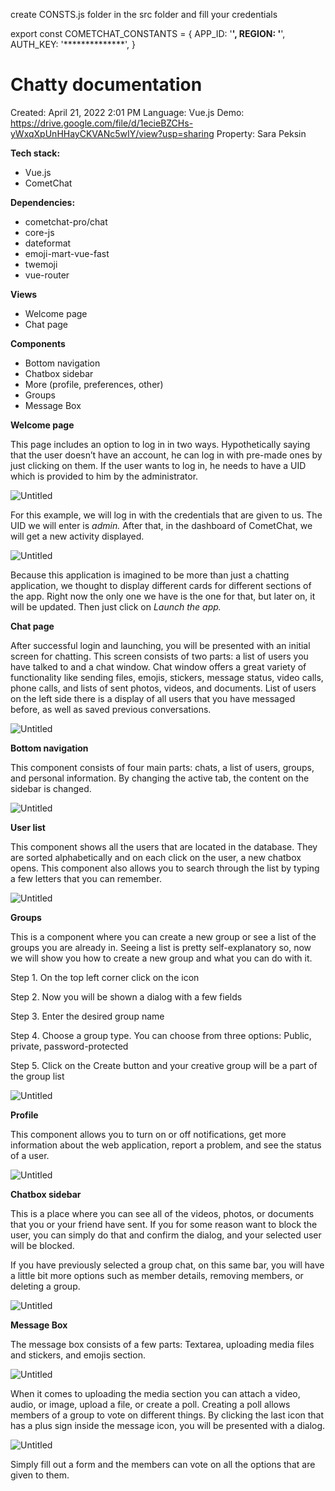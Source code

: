 create CONSTS.js folder in the src folder and fill your credentials

export const COMETCHAT_CONSTANTS = {
  APP_ID: '**************',
  REGION: '**************',
  AUTH_KEY: '**************',
}

# Chatty documentation

Created: April 21, 2022 2:01 PM
Language: Vue.js
Demo: https://drive.google.com/file/d/1ecieBZCHs-yWxqXpUnHHayCKVANc5wIY/view?usp=sharing
Property: Sara Peksin

**Tech stack:**

- Vue.js
- CometChat

**Dependencies:**

- cometchat-pro/chat
- core-js
- dateformat
- emoji-mart-vue-fast
- twemoji
- vue-router

**Views**

- Welcome page
- Chat page

**Components**

- Bottom navigation
- Chatbox sidebar
- More (profile, preferences, other)
- Groups
- Message Box

**Welcome page**

This page includes an option to log in in two ways. Hypothetically saying that the user doesn’t have an account, he can log in with pre-made ones by just clicking on them. If the user wants to log in, he needs to have a UID which is provided to him by the administrator. 

![Untitled](Chatty%20documentation%20c59a73ba53fc41cfbb4d818435128df4/Untitled.png)

For this example, we will log in with the credentials that are given to us.  The UID we will enter is *admin.* After that, in the dashboard of CometChat, we will get a new activity displayed.

![Untitled](Chatty%20documentation%20c59a73ba53fc41cfbb4d818435128df4/Untitled%201.png)

Because this application is imagined to be more than just a chatting application, we thought to display different cards for different sections of the app. Right now the only one we have is the one for that, but later on, it will be updated. Then just click on *Launch the app.*

**Chat page**

After successful login and launching, you will be presented with an initial screen for chatting. This screen consists of two parts: a list of users you have talked to and a chat window. Chat window offers a great variety of functionality like sending files, emojis, stickers, message status, video calls, phone calls, and lists of sent photos, videos, and documents. List of users on the left side there is a display of all users that you have messaged before, as well as saved previous conversations. 

![Untitled](Chatty%20documentation%20c59a73ba53fc41cfbb4d818435128df4/Untitled%202.png)

**Bottom navigation**

This component consists of four main parts: chats, a list of users, groups, and personal information. By changing the active tab, the content on the sidebar is changed.

![Untitled](Chatty%20documentation%20c59a73ba53fc41cfbb4d818435128df4/Untitled%203.png)

**User list**

This component shows all the users that are located in the database. They are sorted alphabetically and on each click on the user, a new chatbox opens. This component also allows you to search through the list by typing a few letters that you can remember. 

![Untitled](Chatty%20documentation%20c59a73ba53fc41cfbb4d818435128df4/Untitled%204.png)

**Groups**

This is a component where you can create a new group or see a list of the groups you are already in. Seeing a list is pretty self-explanatory so, now we will show you how to create a new group and what you can do with it.

Step 1. On the top left corner click on the icon 

Step 2. Now you will be shown a dialog with a few fields

Step 3. Enter the desired group name 

Step 4. Choose a group type. You can choose from three options: Public, private, password-protected

Step 5. Click on the Create button and your creative group will be a part of the group list

![Untitled](Chatty%20documentation%20c59a73ba53fc41cfbb4d818435128df4/Untitled%205.png)

**Profile**

This component allows you to turn on or off notifications, get more information about the web application, report a problem, and see the status of a user.

![Untitled](Chatty%20documentation%20c59a73ba53fc41cfbb4d818435128df4/Untitled%206.png)

**Chatbox sidebar**

This is a place where you can see all of the videos, photos, or documents that you or your friend have sent. If you for some reason want to block the user, you can simply do that and confirm the dialog, and your selected user will be blocked.

If you have previously selected a group chat, on this same bar, you will have a little bit more options such as member details, removing members, or deleting a group.

![Untitled](Chatty%20documentation%20c59a73ba53fc41cfbb4d818435128df4/Untitled%207.png)

**Message Box**

The message box consists of a few parts: Textarea, uploading media files and stickers, and emojis section. 

![Untitled](Chatty%20documentation%20c59a73ba53fc41cfbb4d818435128df4/Untitled%208.png)

When it comes to uploading the media section you can attach a video, audio, or image, upload a file, or create a poll. Creating a poll allows members of a group to vote on different things. By clicking the last icon that has a plus sign inside the message icon, you will be presented with a dialog. 

![Untitled](Chatty%20documentation%20c59a73ba53fc41cfbb4d818435128df4/Untitled%209.png)

Simply fill out a form and the members can vote on all the options that are given to them.

